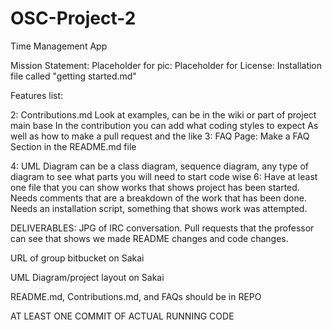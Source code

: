 # OSC-Project-2

Time Management App

Mission Statement:
Placeholder for pic:
Placeholder for License:
Installation file called "getting started.md"

Features list:

2:
Contributions.md
    Look at examples, can be in the wiki or part of project main base
    In the contribution you can add what coding styles to expect
    As well as how to make a pull request and the like
3:
FAQ Page:
    Make a FAQ Section in the README.md file

4:
UML Diagram
    can be a class diagram, sequence diagram, any type of diagram to see what parts you will need to start code wise
6:
Have at least one file that you can show works that shows project has been started. Needs comments that are a breakdown of the work that has been done. Needs an installation script, something that shows work was attempted.

DELIVERABLES:
JPG of IRC conversation. Pull requests that the professor can see that shows we made README changes and code changes.

URL of group bitbucket on Sakai

UML Diagram/project layout on Sakai

README.md, Contributions.md, and FAQs should be in REPO

AT LEAST ONE COMMIT OF ACTUAL RUNNING CODE
